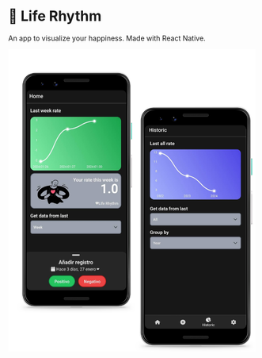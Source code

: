 # 💓 Life Rhythm

An app to visualize your happiness. Made with React Native.

<img src="./assets/mockup.png" alt="Mockup banner" width="500"/>
